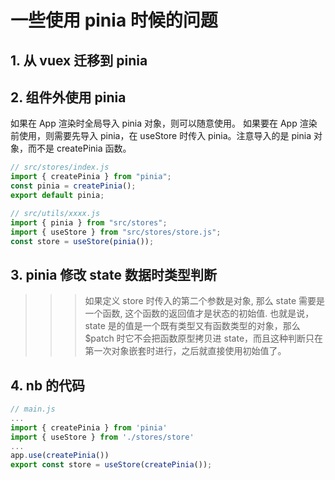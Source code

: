 # 一些使用 pinia 时候的问题

## 1. 从 vuex 迁移到 pinia

## 2. 组件外使用 pinia

如果在 App 渲染时全局导入 pinia 对象，则可以随意使用。
如果要在 App 渲染前使用，则需要先导入 pinia，在 useStore 时传入 pinia。注意导入的是 pinia 对象，而不是 createPinia 函数。

```ts
// src/stores/index.js
import { createPinia } from "pinia";
const pinia = createPinia();
export default pinia;
```

```ts
// src/utils/xxxx.js
import { pinia } from "src/stores";
import { useStore } from "src/stores/store.js";
const store = useStore(pinia());
```

## 3. pinia 修改 state 数据时类型判断

> > > 如果定义 store 时传入的第二个参数是对象, 那么 state 需要是一个函数, 这个函数的返回值才是状态的初始值.
> > > 也就是说，state 是的值是一个既有类型又有函数类型的对象，那么 $patch 时它不会把函数原型拷贝进 state，而且这种判断只在第一次对象嵌套时进行，之后就直接使用初始值了。

## 4. nb 的代码

```ts
// main.js
...
import { createPinia } from 'pinia'
import { useStore } from './stores/store'
...
app.use(createPinia())
export const store = useStore(createPinia());
```
